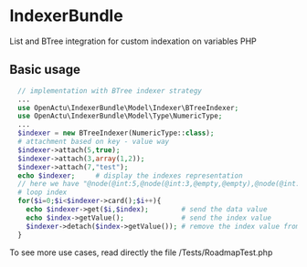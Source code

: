 # IndexerBundle
List and BTree integration for custom indexation on variables PHP

## Basic usage

```php
  // implementation with BTree indexer strategy
  ...
  use OpenActu\IndexerBundle\Model\Indexer\BTreeIndexer;
  use OpenActu\IndexerBundle\Model\Type\NumericType;
  ...
  $indexer = new BTreeIndexer(NumericType::class);
  # attachment based on key - value way
  $indexer->attach(5,true);
  $indexer->attach(3,array(1,2));
  $indexer->attach(7,"test");
  echo $indexer;     # display the indexes representation
  // here we have "@node(@int:5,@node(@int:3,@empty,@empty),@node(@int:7,@empty,@empty))"
  # loop index
  for($i=0;$i<$indexer->card();$i++){
    echo $indexer->get($i,$index);        # send the data value
    echo $index->getValue();              # send the index value
    $indexer->detach($index->getValue()); # remove the index value from the indexer
  }
```

To see more use cases, read directly the file /Tests/RoadmapTest.php
